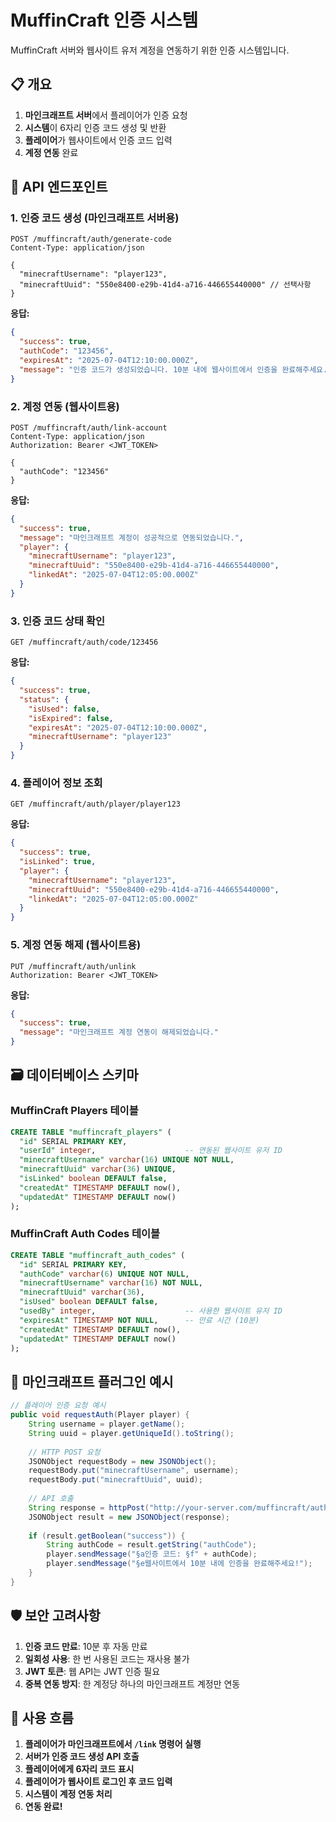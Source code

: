 # MuffinCraft 인증 시스템

MuffinCraft 서버와 웹사이트 유저 계정을 연동하기 위한 인증 시스템입니다.

## 📋 개요

1. **마인크래프트 서버**에서 플레이어가 인증 요청
2. **시스템**이 6자리 인증 코드 생성 및 반환
3. **플레이어**가 웹사이트에서 인증 코드 입력
4. **계정 연동** 완료

## 🚀 API 엔드포인트

### 1. 인증 코드 생성 (마인크래프트 서버용)

```http
POST /muffincraft/auth/generate-code
Content-Type: application/json

{
  "minecraftUsername": "player123",
  "minecraftUuid": "550e8400-e29b-41d4-a716-446655440000" // 선택사항
}
```

**응답:**
```json
{
  "success": true,
  "authCode": "123456",
  "expiresAt": "2025-07-04T12:10:00.000Z",
  "message": "인증 코드가 생성되었습니다. 10분 내에 웹사이트에서 인증을 완료해주세요."
}
```

### 2. 계정 연동 (웹사이트용)

```http
POST /muffincraft/auth/link-account
Content-Type: application/json
Authorization: Bearer <JWT_TOKEN>

{
  "authCode": "123456"
}
```

**응답:**
```json
{
  "success": true,
  "message": "마인크래프트 계정이 성공적으로 연동되었습니다.",
  "player": {
    "minecraftUsername": "player123",
    "minecraftUuid": "550e8400-e29b-41d4-a716-446655440000",
    "linkedAt": "2025-07-04T12:05:00.000Z"
  }
}
```

### 3. 인증 코드 상태 확인

```http
GET /muffincraft/auth/code/123456
```

**응답:**
```json
{
  "success": true,
  "status": {
    "isUsed": false,
    "isExpired": false,
    "expiresAt": "2025-07-04T12:10:00.000Z",
    "minecraftUsername": "player123"
  }
}
```

### 4. 플레이어 정보 조회

```http
GET /muffincraft/auth/player/player123
```

**응답:**
```json
{
  "success": true,
  "isLinked": true,
  "player": {
    "minecraftUsername": "player123",
    "minecraftUuid": "550e8400-e29b-41d4-a716-446655440000",
    "linkedAt": "2025-07-04T12:05:00.000Z"
  }
}
```

### 5. 계정 연동 해제 (웹사이트용)

```http
PUT /muffincraft/auth/unlink
Authorization: Bearer <JWT_TOKEN>
```

**응답:**
```json
{
  "success": true,
  "message": "마인크래프트 계정 연동이 해제되었습니다."
}
```

## 🗃️ 데이터베이스 스키마

### MuffinCraft Players 테이블
```sql
CREATE TABLE "muffincraft_players" (
  "id" SERIAL PRIMARY KEY,
  "userId" integer,                    -- 연동된 웹사이트 유저 ID
  "minecraftUsername" varchar(16) UNIQUE NOT NULL,
  "minecraftUuid" varchar(36) UNIQUE,
  "isLinked" boolean DEFAULT false,
  "createdAt" TIMESTAMP DEFAULT now(),
  "updatedAt" TIMESTAMP DEFAULT now()
);
```

### MuffinCraft Auth Codes 테이블
```sql
CREATE TABLE "muffincraft_auth_codes" (
  "id" SERIAL PRIMARY KEY,
  "authCode" varchar(6) UNIQUE NOT NULL,
  "minecraftUsername" varchar(16) NOT NULL,
  "minecraftUuid" varchar(36),
  "isUsed" boolean DEFAULT false,
  "usedBy" integer,                    -- 사용한 웹사이트 유저 ID
  "expiresAt" TIMESTAMP NOT NULL,      -- 만료 시간 (10분)
  "createdAt" TIMESTAMP DEFAULT now(),
  "updatedAt" TIMESTAMP DEFAULT now()
);
```

## 🔧 마인크래프트 플러그인 예시

```java
// 플레이어 인증 요청 예시
public void requestAuth(Player player) {
    String username = player.getName();
    String uuid = player.getUniqueId().toString();
    
    // HTTP POST 요청
    JSONObject requestBody = new JSONObject();
    requestBody.put("minecraftUsername", username);
    requestBody.put("minecraftUuid", uuid);
    
    // API 호출
    String response = httpPost("http://your-server.com/muffincraft/auth/generate-code", requestBody);
    JSONObject result = new JSONObject(response);
    
    if (result.getBoolean("success")) {
        String authCode = result.getString("authCode");
        player.sendMessage("§a인증 코드: §f" + authCode);
        player.sendMessage("§e웹사이트에서 10분 내에 인증을 완료해주세요!");
    }
}
```

## 🛡️ 보안 고려사항

1. **인증 코드 만료**: 10분 후 자동 만료
2. **일회성 사용**: 한 번 사용된 코드는 재사용 불가
3. **JWT 토큰**: 웹 API는 JWT 인증 필요
4. **중복 연동 방지**: 한 계정당 하나의 마인크래프트 계정만 연동

## 📝 사용 흐름

1. **플레이어가 마인크래프트에서 `/link` 명령어 실행**
2. **서버가 인증 코드 생성 API 호출**
3. **플레이어에게 6자리 코드 표시**
4. **플레이어가 웹사이트 로그인 후 코드 입력**
5. **시스템이 계정 연동 처리**
6. **연동 완료!**
